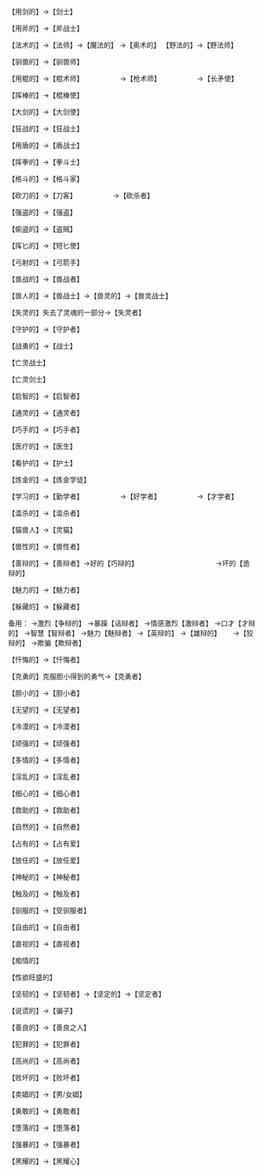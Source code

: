 【用剑的】→【剑士】

【用斧的】→【斧战士】

【法术的】→【法师】→【魔法的】
									→【奥术的】
【野法的】→【野法师】

【驯兽的】→【驯兽师】

【用棍的】→【棍术师】
　　　　　→【枪术师】
　　　　　→【长矛使】

【挥棒的】→【棍棒使】

【大剑的】→【大剑使】

【狂战的】→【狂战士】

【用盾的】→【盾战士】

【挥拳的】→【拳斗士】

【格斗的】→【格斗家】

【砍刀的】→【刀客】
　　　　　→【砍杀者】

【强盗的】→【强盗】

【偷盗的】→【盗贼】

【挥匕的】→【短匕使】

【弓射的】→【弓箭手】

【兽战的】→【兽战者】

【兽人的】→【兽战士】→【兽灵的】→【兽灵战士】

【失灵的】失去了灵魂的一部分→【失灵者】



【守护的】→【守护者】

【战勇的】→【战士】

【亡灵战士】

【亡灵剑士】



【启智的】→【启智者】

【通灵的】→【通灵者】

【巧手的】→【巧手者】

【医疗的】→【医生】

【看护的】→【护士】

【炼金的】→【炼金学徒】

【学习的】→【勤学者】
　　　　　→【好学者】
　　　　　→【才学者】



【滥杀的】→【滥杀者】



【猫兽人】→【灵猫】





【兽性的】→【兽性者】

【善辩的】→【善辩者】→好的【巧辩的】
　　　　　　　　　　　→坏的【诡辩的】

【魅力的】→【魅力者】

【躲藏的】→【躲藏者】

备用：
→激烈【争辩的】
→暴躁【诘辩者】
→情感激烈【激辩者】
→口才【才辩的】
→智慧【智辩者】
→魅力【魅辩者】
→【英辩的】
→【雄辩的】　　
→【狡辩的】
→欺骗【欺辩者】　　　　　　　　　　　　　　　　　



【忏悔的】→【忏悔者】

【克勇的】克服胆小得到的勇气→【克勇者】

【胆小的】→【胆小者】

【无望的】→【无望者】

【冷漠的】→【冷漠者】

【顽强的】→【顽强者】

【多情的】→【多情者】

【淫乱的】→【淫乱者】

【细心的】→【细心者】

【救助的】→【救助者】

【自然的】→【自然者】

【占有的】→【占有爱】

【放任的】→【放任爱】

【神秘的】→【神秘者】

【触及的】→【触及者】



【驯服的】→【受驯服者】

【自由的】→【自由者】

【直视的】→【直视者】



【痴情的】

【性欲旺盛的】

【坚韧的】→【坚韧者】→【坚定的】→【坚定者】

【说谎的】→【骗子】

【善良的】→【善良之人】

【犯罪的】→【犯罪者】

【高尚的】→【高尚者】

【败坏的】→【败坏者】

【卖娼的】→【男/女娼】

【勇敢的】→【勇敢者】

【堕落的】→【堕落者】

【强暴的】→【强暴者】

【黑耀的】→【黑耀心】